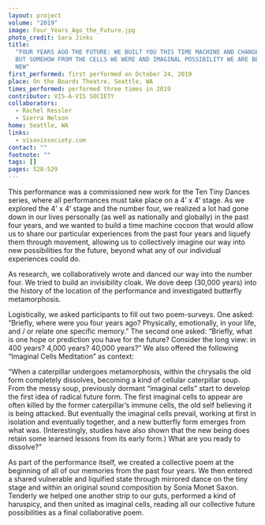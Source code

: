 ```yaml
---
layout: project
volume: "2019"
image: Four_Years_Ago_the_Future.jpg
photo_credit: Sara Jinks
title:
  "FOUR YEARS AGO THE FUTURE: WE BUILT YOU THIS TIME MACHINE AND CHANGE IS MESSY
  BUT SOMEHOW FROM THE CELLS WE WERE AND IMAGINAL POSSIBILITY WE ARE BECOMING SOMETHING
  NEW"
first_performed: first performed on October 24, 2019
place: On the Boards Theatre, Seattle, WA
times_performed: performed three times in 2019
contributor: VIS-À-VIS SOCIETY
collaborators:
  - Rachel Kessler
  - Sierra Nelson
home: Seattle, WA
links:
  - visavissociety.com
contact: ""
footnote: ""
tags: []
pages: 528-529
---
```


This performance was a commissioned new work for the Ten Tiny Dances series, where all performances must take place on a 4’ x 4’ stage. As we explored the 4’ x 4’ stage and the number four, we realized a lot had gone down in our lives personally (as well as nationally and globally) in the past four years, and we wanted to build a time machine cocoon that would allow us to share our particular experiences from the past four years and liquefy them through movement, allowing us to collectively imagine our way into new possibilities for the future, beyond what any of our individual experiences could do.

As research, we collaboratively wrote and danced our way into the number four. We tried to build an invisibility cloak. We dove deep (30,000 years) into the history of the location of the performance and investigated butterfly metamorphosis.

Logistically, we asked participants to fill out two poem-surveys. One asked: “Briefly, where were you four years ago? Physically, emotionally, in your life, and / or relate one specific memory.” The second one asked: “Briefly, what is one hope or prediction you have for the future? Consider the long view: in 400 years? 4,000 years? 40,000 years?” We also offered the following “Imaginal Cells Meditation” as context:

“When a caterpillar undergoes metamorphosis, within the chrysalis the old form completely dissolves, becoming a kind of cellular caterpillar soup. From the messy soup, previously dormant “imaginal cells” start to develop the first idea of radical future form. The first imaginal cells to appear are often killed by the former caterpillar’s immune cells, the old self believing it is being attacked. But eventually the imaginal cells prevail, working at first in isolation and eventually together, and a new butterfly form emerges from what was. (Interestingly, studies have also shown that the new being does retain some learned lessons from its early form.) What are you ready to dissolve?”

As part of the performance itself, we created a collective poem at the beginning of all of our memories from the past four years. We then entered a shared vulnerable and liquified state through mirrored dance on the tiny stage and within an original sound composition by Sonia Monet Saxon. Tenderly we helped one another strip to our guts, performed a kind of haruspicy, and then united as imaginal cells, reading all our collective future possibilities as a final collaborative poem.

